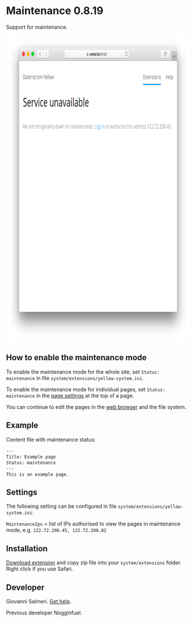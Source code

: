 # Maintenance 0.8.19

Support for maintenance.

<p align="center"><img src="maintenance-screenshot.png?raw=true" width="795" height="836" alt="Screenshot"></p>

## How to enable the maintenance mode

To enable the maintenance mode for the whole site, set `Status: maintenance` in file `system/extensions/yellow-system.ini`.

To enable the maintenance mode for individual pages, set `Status: maintenance` in the [page settings](https://github.com/datenstrom/yellow-extensions/tree/master/source/core#settings-page) at the top of a page. 

You can continue to edit the pages in the [web browser](https://github.com/datenstrom/yellow-extensions/tree/master/source/edit) and the file system.

## Example

Content file with maintenance status:

    ---
    Title: Example page
    Status: maintenance
    ---
    This is an example page.

## Settings

The following setting can be configured in file `system/extensions/yellow-system.ini`:

`MaintenanceIps` = list of IPs authorised to view the pages in maintenance mode, e.g. `122.72.200.45, 122.72.200.82`  

## Installation

[Download extension](https://github.com/GiovanniSalmeri/yellow-maintenance/archive/master.zip) and copy zip file into your `system/extensions` folder. Right click if you use Safari.

## Developer

Giovanni Salmeri. [Get help](https://github.com/GiovanniSalmeri/yellow-maintenance/issues).

Previous developer Nogginfuel.
